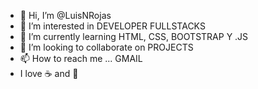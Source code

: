- 👋 Hi, I’m @LuisNRojas
- 👀 I’m interested in DEVELOPER FULLSTACKS
- 🌱 I’m currently learning  HTML, CSS, BOOTSTRAP Y  .JS
- 💞️ I’m looking to collaborate on  PROJECTS 
- 📫 How to reach me ... GMAIL
- I love :coffee: and :pizza:

<!---
LuisNRojas/LuisNRojas is a ✨ special ✨ repository because its `README.md` (this file) appears on your GitHub profile.
You can click the Preview link to take a look at your changes.
--->

